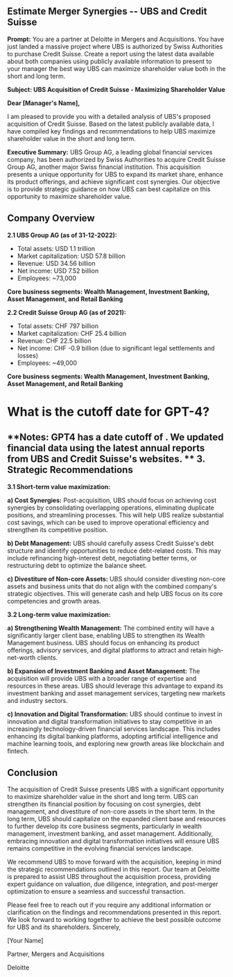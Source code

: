 **Estimate Merger Synergies -- UBS and Credit Suisse**
------------------------------------------------------
**Prompt:** You are a partner at Deloitte in Mergers and Acquisitions. You have just landed a massive project where UBS is authorized by Swiss Authorities to purchase Credit Suisse. Create a report using the latest data available about both companies using publicly available information to present to your manager the best way UBS can maximize shareholder value both in the short and long term. 

**Subject: UBS Acquisition of Credit Suisse - Maximizing Shareholder Value**

**Dear [Manager's Name],**

I am pleased to provide you with a detailed analysis of UBS's proposed acquisition of Credit Suisse. Based on the latest publicly available data, I have compiled key findings and recommendations to help UBS maximize shareholder value in the short and long term.

**Executive Summary:**
UBS Group AG, a leading global financial services company, has been authorized by Swiss Authorities to acquire Credit Suisse Group AG, another major Swiss financial institution. This acquisition presents a unique opportunity for UBS to expand its market share, enhance its product offerings, and achieve significant cost synergies. Our objective is to provide strategic guidance on how UBS can best capitalize on this opportunity to maximize shareholder value.

**Company Overview**
---------------------
**2.1 UBS Group AG (as of 31-12-2022):**
* Total assets: USD 1.1 trillion
* Market capitalization: USD 57.8 billion
* Revenue: USD 34.56 billion
* Net income: USD 7.52 billion
* Employees: ~73,000

**Core business segments: Wealth Management, Investment Banking, Asset Management, and Retail Banking**

**2.2 Credit Suisse Group AG (as of 2021):**
* Total assets: CHF 797 billion
* Market capitalization: CHF 25.4 billion
* Revenue: CHF 22.5 billion
* Net income: CHF -0.9 billion (due to significant legal settlements and losses)
* Employees: ~49,000

**Core business segments: Wealth Management, Investment Banking, Asset Management, and Retail Banking**

# What is the cutoff date for GPT-4? 

**Notes: GPT4 has a date cutoff of . We updated financial data using the latest annual reports from UBS and Credit Suisse's websites. **
**3. Strategic Recommendations**
---------------------------------
**3.1 Short-term value maximization:**

**a) Cost Synergies:** Post-acquisition, UBS should focus on achieving cost synergies by consolidating overlapping operations, eliminating duplicate positions, and streamlining processes. This will help UBS realize substantial cost savings, which can be used to improve operational efficiency and strengthen its competitive position.

**b) Debt Management:** UBS should carefully assess Credit Suisse's debt structure and identify opportunities to reduce debt-related costs. This may include refinancing high-interest debt, negotiating better terms, or restructuring debt to optimize the balance sheet.

**c) Divestiture of Non-core Assets:** UBS should consider divesting non-core assets and business units that do not align with the combined company's strategic objectives. This will generate cash and help UBS focus on its core competencies and growth areas.

**3.2 Long-term value maximization:**

**a) Strengthening Wealth Management:** The combined entity will have a significantly larger client base, enabling UBS to strengthen its Wealth Management business. UBS should focus on enhancing its product offerings, advisory services, and digital platforms to attract and retain high-net-worth clients.

**b) Expansion of Investment Banking and Asset Management:** The acquisition will provide UBS with a broader range of expertise and resources in these areas. UBS should leverage this advantage to expand its investment banking and asset management services, targeting new markets and industry sectors.

**c) Innovation and Digital Transformation:** UBS should continue to invest in innovation and digital transformation initiatives to stay competitive in an increasingly technology-driven financial services landscape. This includes enhancing its digital banking platforms, adopting artificial intelligence and machine learning tools, and exploring new growth areas like blockchain and fintech.

**Conclusion**
---------------
The acquisition of Credit Suisse presents UBS with a significant opportunity to maximize shareholder value in the short and long term. UBS can strengthen its financial position by focusing on cost synergies, debt management, and divestiture of non-core assets in the short term. In the long term, UBS should capitalize on the expanded client base and resources to further develop its core business segments, particularly in wealth management, investment banking, and asset management. Additionally, embracing innovation and digital transformation initiatives will ensure UBS remains competitive in the evolving financial services landscape.

We recommend UBS to move forward with the acquisition, keeping in mind the strategic recommendations outlined in this report. Our team at Deloitte is prepared to assist UBS throughout the acquisition process, providing expert guidance on valuation, due diligence, integration, and post-merger optimization to ensure a seamless and successful transaction.

Please feel free to reach out if you require any additional information or clarification on the findings and recommendations presented in this report. We look forward to working together to achieve the best possible outcome for UBS and its shareholders.
Sincerely,

[Your Name]

Partner, Mergers and Acquisitions

Deloitte

